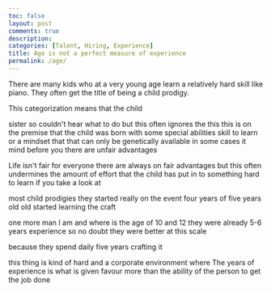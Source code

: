 ```yaml
---
toc: false
layout: post
comments: true
description:
categories: [Talent, Hiring, Experience]
title: Age is not a perfect measure of experience
permalink: /age/
---
```


There are many kids who at a very young age learn a relatively hard skill like piano. They often get the title of being a child prodigy.

This categorization means that the child

sister so couldn't hear what to do but this often ignores the this this is on the premise that the child was born with some special abilities skill to learn or a mindset that that can only be genetically available in some cases it mind before you there are unfair advantages 

Life isn't fair for everyone there are always on fair advantages but this often undermines the amount of effort that the child has put in to something hard to learn if you take a look at 

most child prodigies they started really on the event four years of five years old old started learning the craft 

one more man I am and where is the age of 10 and 12 they were already 5-6 years experience so no doubt they were better at this scale 

because they spend daily five years crafting it 

this thing is kind of hard and a corporate environment where The years of experience is what is given favour more than the ability of the person to get the job done